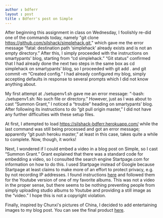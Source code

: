 ```yaml
---
author : bdferr
layout : post
title : Bdferr's post on Simple
---
```


After beginning this assignment in class on Wednesday, I foolishly re-did one of the commands today, 
namely "git clone https://github.com/silshack/simplehack.git," which gave me the error message 
“fatal: destination path ‘simplehack’ already exists and is not an empty directory.” 
After this, I simply proceeded with the instructions on smartypants' blog, starting from “cd simplehack.” 
“Git status” confirmed that I had already done the next two steps 
in the same box as cd simplehack on smartypants’ blog, 
so I proceeded with git add . and git commit –m “Created config.”
I had already configured my blog, simply accepting defaults in response to several prompts 
which I did not know anything about.

My first attempt at ./setupenv1.sh gave me an error message: 
“-bash: ./setupenv1.sh: No such file or directory.” 
However, just as I was about to cast “Summon Grant,” I noticed a “trouble” heading on smartypants’ blog. 
After following its instructions to do “git pull origin master,” I did not have any further difficulties 
with these setup files.

At first, I attempted to load https://silshack-bdferr.herokuapp.com/ while the last command was still being processed 
and got an error message; apparently “git push heroku master,” at least in this case, 
takes quite a while to complete. Now, though, it works!

Next, I wondered if I could embed a video in a blog post on Simple, so I cast “Summon Grant.” 
Grant explained that there was a standard code for embedding a video, so I consulted the search engine Startpage.com 
for information on how to do this. I used Startpage instead of Google because Startpage
at least claims to make more of an effort to protect privacy, e.g. by not recording IP addresses.
I found instructions [here](http://www.htmlgoodies.com/tutorials/web_graphics/article.php/3480061) 
and followed them for the Youtube version of one of my favorite albums. 
This was not a video in the proper sense, but there seems to be nothing preventing people 
from simply uploading studio albums to Youtube and providing a still image as the “video.” 
I hope this is not a copyright violation.

Finally, inspired by Chunxi's pictures of China, I decided to add entertaining images to my blog post.
You can see the final product [here](https://silshack-bdferr.herokuapp.com/do-i-put-a-title-here-or-what).
